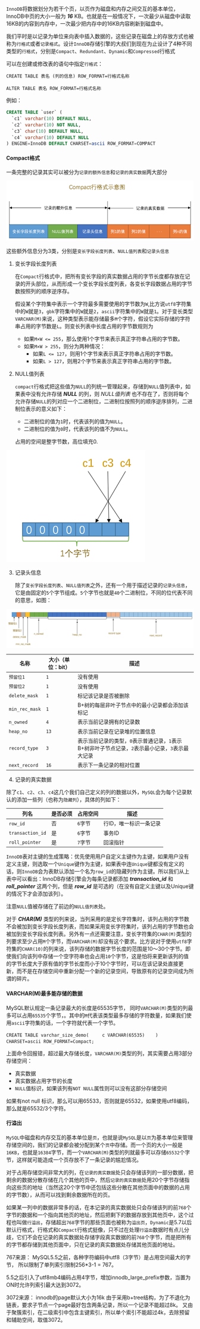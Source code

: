 `InnoDB`将数据划分为若干个页，以页作为磁盘和内存之间交互的基本单位，InnoDB中页的大小一般为 ***16*** KB。也就是在一般情况下，一次最少从磁盘中读取16KB的内容到内存中，一次最少把内存中的16KB内容刷新到磁盘中。

我们平时是以记录为单位来向表中插入数据的，这些记录在磁盘上的存放方式也被称为`行格式`或者`记录格式`。设计`InnoDB`存储引擎的大叔们到现在为止设计了4种不同类型的`行格式`，分别是`Compact`、`Redundant`、`Dynamic`和`Compressed`行格式

可以在创建或修改表的语句中指定`行格式`：

```
CREATE TABLE 表名 (列的信息) ROW_FORMAT=行格式名称
    
ALTER TABLE 表名 ROW_FORMAT=行格式名称
```

例如：

``` sql
CREATE TABLE `user` (
  `c1` varchar(10) DEFAULT NULL,
  `c2` varchar(10) NOT NULL,
  `c3` char(10) DEFAULT NULL,
  `c4` varchar(10) DEFAULT NULL
) ENGINE=InnoDB DEFAULT CHARSET=ascii ROW_FORMAT=COMPACT

```

#### Compact格式

一条完整的记录其实可以被分为`记录的额外信息`和`记录的真实数据`两大部分

![](img/compact)

这些额外信息分为3类，分别是`变长字段长度列表`、`NULL值列表`和`记录头信息`

1. 变长字段长度列表

   在`Compact`行格式中，把所有变长字段的真实数据占用的字节长度都存放在记录的开头部位，从而形成一个变长字段长度列表，各变长字段数据占用的字节数按照列的顺序逆序存。

   假设某个字符集中表示一个字符最多需要使用的字节数为`W`,比方说`utf8`字符集中的`W`就是`3`，`gbk`字符集中的`W`就是`2`，`ascii`字符集中的`W`就是`1`。对于变长类型`VARCHAR(M)`来说，这种类型表示能存储最多`M`个字符，假设它实际存储的字符串占用的字节数是`L`。则变长列表中长度占用的字节数规则为

   - 如果`M×W <= 255`，那么使用1个字节来表示真正字符串占用的字节数。
   - 如果`M×W > 255`，则分为两种情况：
     - 如果`L <= 127`，则用1个字节来表示真正字符串占用的字节数。
     - 如果`L > 127`，则用2个字节来表示真正字符串占用的字节数。

2. NULL值列表

   `compact`行格式把这些值为`NULL`的列统一管理起来，存储到`NULL`值列表中，如果表中没有允许存储 ***NULL*** 的列，则 *NULL值列表* 也不存在了，否则将每个允许存储`NULL`的列对应一个二进制位，二进制位按照列的顺序逆序排列，二进制位表示的意义如下：

   - 二进制位的值为`1`时，代表该列的值为`NULL`。
   - 二进制位的值为`0`时，代表该列的值不为`NULL`。

   占用的空间是整字节数，高位填充0.

![](img/nulllist)

3. 记录头信息

   除了`变长字段长度列表`、`NULL值列表`之外，还有一个用于描述记录的`记录头信息`，它是由固定的`5`个字节组成。`5`个字节也就是`40`个二进制位，不同的位代表不同的意思，如图：

![](img/header)

| 名称           | 大小（单位：bit） | 描述                                                         |
| -------------- | ----------------- | ------------------------------------------------------------ |
| `预留位1`      | `1`               | 没有使用                                                     |
| `预留位2`      | `1`               | 没有使用                                                     |
| `delete_mask`  | `1`               | 标记该记录是否被删除                                         |
| `min_rec_mask` | `1`               | B+树的每层非叶子节点中的最小记录都会添加该标记               |
| `n_owned`      | `4`               | 表示当前记录拥有的记录数                                     |
| `heap_no`      | `13`              | 表示当前记录在记录堆的位置信息                               |
| `record_type`  | `3`               | 表示当前记录的类型，`0`表示普通记录，`1`表示B+树非叶子节点记录，`2`表示最小记录，`3`表示最大记录 |
| `next_record`  | `16`              | 表示下一条记录的相对位置                                     |

4. 记录的真实数据

除了`c1`、`c2`、`c3`、`c4`这几个我们自己定义的列的数据以外，`MySQL`会为每个记录默认的添加一些列（也称为`隐藏列`），具体的列如下：

| 列名             | 是否必须 | 占用空间 | 描述                   |
| ---------------- | -------- | -------- | ---------------------- |
| `row_id`         | 否       | `6`字节  | 行ID，唯一标识一条记录 |
| `transaction_id` | 是       | `6`字节  | 事务ID                 |
| `roll_pointer`   | 是       | `7`字节  | 回滚指针               |

`InnoDB`表对主键的生成策略：优先使用用户自定义主键作为主键，如果用户没有定义主键，则选取一个`Unique`键作为主键，如果表中连`Unique`键都没有定义的话，则`InnoDB`会为表默认添加一个名为`row_id`的隐藏列作为主键。所以我们从上表中可以看出：InnoDB存储引擎会为每条记录都添加 ***transaction_id*** 和 ***roll_pointer*** 这两个列，但是 ***row_id*** 是可选的（在没有自定义主键以及Unique键的情况下才会添加该列）。

注意`NULL`值被存储在了前边的`NULL值列表`处。

对于 ***CHAR(M)*** 类型的列来说，当列采用的是定长字符集时，该列占用的字节数不会被加到变长字段长度列表，而如果采用变长字符集时，该列占用的字节数也会被加到变长字段长度列表。另外有一点还需要注意，变长字符集的`CHAR(M)`类型的列要求至少占用`M`个字节，而`VARCHAR(M)`却没有这个要求。比方说对于使用`utf8`字符集的`CHAR(10)`的列来说，该列存储的数据字节长度的范围是10～30个字节。即使我们向该列中存储一个空字符串也会占用`10`个字节，这是怕将来更新该列的值的字节长度大于原有值的字节长度而小于10个字节时，可以在该记录处直接更新，而不是在存储空间中重新分配一个新的记录空间，导致原有的记录空间成为所谓的碎片。

#### VARCHAR(M)最多能存储的数据

MySQL默认规定一条记录最大的长度是65535字节， 同时`VARCHAR(M)`类型的列最多可以占用`65535`个字节，。其中的`M`代表该类型最多存储的字符数量，如果我们使用`ascii`字符集的话，一个字符就代表一个字节。

```CREATE TABLE varchar_size_demo(     c VARCHAR(65535)    ) CHARSET=ascii ROW_FORMAT=Compact;```

上面命令回报错，超过最大存储长度，`VARCHAR(M)`类型的列，其实需要占用3部分存储空间：

- 真实数据
- 真实数据占用字节的长度
- `NULL`值标识，如果该列有`NOT NULL`属性则可以没有这部分存储空间

如果有not null 标识，那么可以用65533，否则就是65532，如果使用utf8编码，那么就是65532/3个字符。

#### 行溢出

`MySQL`中磁盘和内存交互的基本单位是`页`，也就是说`MySQL`是以`页`为基本单位来管理存储空间的，我们的记录都会被分配到某个`页`中存储。而一个页的大小一般是`16KB`，也就是`16384`字节，而一个`VARCHAR(M)`类型的列就最多可以存储`65532`个字节，这样就可能造成一个页存放不了一条记录的尴尬情况。

对于占用存储空间非常大的列，在`记录的真实数据`处只会存储该列的一部分数据，把剩余的数据分散存储在几个其他的页中，然后`记录的真实数据`处用20个字节存储指向这些页的地址（当然这20个字节中还包括这些分散在其他页面中的数据的占用的字节数），从而可以找到剩余数据所在的页。

如果某一列中的数据非常多的话，在本记录的真实数据处只会存储该列的前`768`个字节的数据和一个指向其他页的地址，然后把剩下的数据存放到其他页中，这个过程也叫做`行溢出`，存储超出`768`字节的那些页面也被称为`溢出页`，`Dynamic`是5.7以后默认行格式，行格式和`Compact`行格式挺像，只不过在处理`行溢出`数据时有点儿分歧，它们不会在记录的真实数据处存储字段真实数据的前`768`个字节，而是把所有的字节都存储到其他页面中，只在记录的真实数据处存储其他页面的地址。





767来源：
MySQL5.5之前，各种字符编码中utf8（3字节）是占用空间最大的字节，
所以限制了单列索引限制256*3-1 = 767。

5.5之后引入了utf8mb4编码占用4字节，增加innodb_large_prefix参数，当置为ON时允许列索引最大达到3072。

3072来源：
innodb的page默认大小为16k
由于采用b+tree结构，为了不退化为链表，要求子节点一个page最好包含两条记录，所以一个记录不能超过8k。
又由于聚簇索引，在二级索引中包含主键索引，所以单个索引不能超过4k，去除预留和辅助空间，取值3072。


